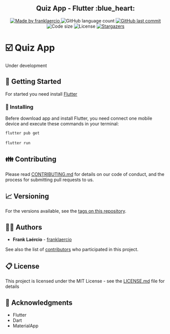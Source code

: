 <h2 align="center"> 
  Quiz App - Flutter :blue_heart:
</h1>

<p align="center">
  <a href="https://www.linkedin.com/in/frank-laercio/">
    <img alt="Made by franklaercio" src="https://img.shields.io/badge/Linkedin-Made%20by%20franklaercio-blue">
  </a>
  
  <img alt="GitHub language count" src="https://img.shields.io/github/languages/count/franklaercio/quiz-flutter?color=%2304D361">
  
  <a href="https://github.com/franklaercio/quiz-flutter/commits/master">
    <img alt="GitHub last commit" src="https://img.shields.io/github/last-commit/franklaercio/quiz-flutter">
  </a>
  
  <img alt="Code size" src="https://img.shields.io/github/languages/code-size/franklaercio/quiz-flutter">

  <img alt="License" src="https://img.shields.io/badge/license-MIT-brightgreen">
   <a href="https://github.com/franklaercio/quiz-flutter/stargazers">
    <img alt="Stargazers" src="https://img.shields.io/github/stars/franklaercio/quiz-flutter?style=social">
  </a>
</p>

# :ballot_box_with_check: Quiz App

Under development

## :mag_right: Getting Started

For started you need install [Flutter](https://flutter.dev/docs/get-started/install)

### :hammer: Installing

Befere download app and install Flutter, you need connect one mobile device and execute these commands in your terminal:

```flutter pub get``` <br /><br />
```flutter run```

## :family: Contributing

Please read [CONTRIBUTING.md](https://gist.github.com/PurpleBooth/b24679402957c63ec426) for details on our code of conduct, and the process for submitting pull requests to us.

## :chart_with_upwards_trend: Versioning

For the versions available, see the [tags on this repository](https://github.com/franklaercio/Ecoleta/tags). 

## :man_technologist: Authors

* **Frank Laércio** - [franklaercio](https://github.com/franklaercio)

See also the list of [contributors](https://github.com/franklaercio/quiz-flutter/contributors) who participated in this project.

## :clipboard: License

This project is licensed under the MIT License - see the [LICENSE.md](LICENSE.md) file for details

## :newspaper: Acknowledgments

* Flutter
* Dart
* MaterialApp

